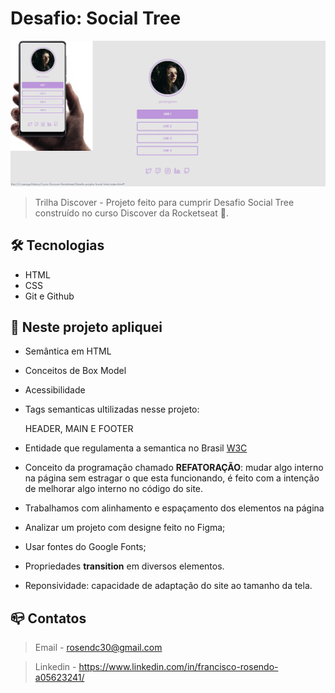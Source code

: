 # Desafio: Social Tree

![preview](./github/preview.jpg)

> Trilha Discover - Projeto feito para cumprir Desafio Social Tree construído no curso Discover da Rocketseat :rocket:.

## :hammer_and_wrench: Tecnologias

- HTML
- CSS
- Git e Github


## :nut_and_bolt: Neste projeto apliquei

- Semântica em HTML
- Conceitos de Box Model
- Acessibilidade
- Tags semanticas ultilizadas nesse projeto: 

     HEADER, MAIN E FOOTER

- Entidade que regulamenta a semantica no Brasil [W3C](https://www.w3c.br/Padroes/WebSemantica)
- Conceito da programação chamado <b>REFATORAÇÃO</b>: mudar algo interno na página sem estragar o que esta funcionando, é feito com a intenção de melhorar algo interno no código do site.

- Trabalhamos com alinhamento e espaçamento dos elementos na página

- Analizar um projeto com designe feito no Figma;
- Usar fontes do Google Fonts;
- Propriedades  <strong>transition</strong> em diversos elementos.
- Reponsividade: capacidade de adaptação do site ao tamanho da tela.

## :mailbox_closed: Contatos

> Email - rosendc30@gmail.com

> Linkedin - https://www.linkedin.com/in/francisco-rosendo-a05623241/

